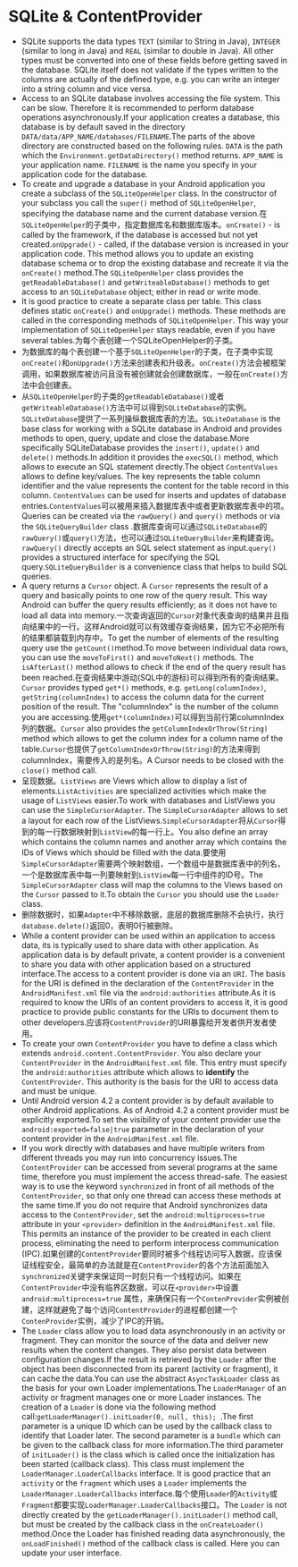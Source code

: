 SQLite & ContentProvider
========================
+ SQLite supports the data types ``TEXT`` (similar to String in Java), ``INTEGER`` (similar to long in Java) and ``REAL`` (similar to double in Java). All other types must be converted into one of these fields before getting saved in the database. SQLite itself does not validate if the types written to the columns are actually of the defined type, e.g. you can write an integer into a string column and vice versa.
+ Access to an SQLite database involves accessing the file system. This can be slow. Therefore it is recommended to perform database operations asynchronously.If your application creates a database, this database is by default saved in the directory ``DATA/data/APP_NAME/databases/FILENAME``.The parts of the above directory are constructed based on the following rules. ``DATA`` is the path which the ``Environment.getDataDirectory()`` method returns. ``APP_NAME`` is your application name. ``FILENAME`` is the name you specify in your application code for the database.
+ To create and upgrade a database in your Android application you create a subclass of the ``SQLiteOpenHelper`` class. In the constructor of your subclass you call the ``super()`` method of ``SQLiteOpenHelper``, specifying the database name and the current database version.在``SQLiteOpenHelper``的子类中，指定数据库名和数据库版本。``onCreate()`` - is called by the framework, if the database is accessed but not yet created.``onUpgrade()`` - called, if the database version is increased in your application code. This method allows you to update an existing database schema or to drop the existing database and recreate it via the ``onCreate()`` method.The ``SQLiteOpenHelper`` class provides the ``getReadableDatabase()`` and ``getWriteableDatabase()`` methods to get access to an ``SQLiteDatabase`` object; either in read or write mode.
+ It is good practice to create a separate class per table. This class defines static ``onCreate()`` and ``onUpgrade()`` methods. These methods are called in the corresponding methods of ``SQLiteOpenHelper``. This way your implementation of ``SQLiteOpenHelper`` stays readable, even if you have several tables.为每个表创建一个SQLiteOpenHelper的子类。
+ 为数据库的每个表创建一个基于``SQLiteOpenHelper``的子类，在子类中实现``onCreate()``和``onUpgrade()``方法来创建表和升级表。``onCreate()``方法会被框架调用，如果数据库被访问且没有被创建就会创建数据库，一般在``onCreate()``方法中会创建表。
+ 从``SQLiteOpenHelper``的子类的``getReadableDatabase()``或者``getWriteableDatabase()``方法中可以得到``SQLiteDatabase``的实例。``SQLiteDatabase``提供了一系列操纵数据库表的方法。``SQLiteDatabase`` is the base class for working with a SQLite database in Android and provides methods to open, query, update and close the database.More specifically SQLiteDatabase provides the ``insert()``, ``update()`` and ``delete()`` methods.In addition it provides the ``execSQL()`` method, which allows to execute an SQL statement directly.The object ``ContentValues`` allows to define key/values. The key represents the table column identifier and the value represents the content for the table record in this column. ``ContentValues`` can be used for inserts and updates of database entries.``ContentValues``可以被用来插入数据库表中或者更新数据库表中的项。Queries can be created via the ``rawQuery()`` and ``query()`` methods or via the ``SQLiteQueryBuilder`` class .数据库查询可以通过``SQLiteDatabase``的``rawQuery()``或``query()``方法，也可以通过``SQLiteQueryBuilder``来构建查询。``rawQuery()`` directly accepts an SQL select statement as input.``query()`` provides a structured interface for specifying the SQL query.``SQLiteQueryBuilder`` is a convenience class that helps to build SQL queries.
+ A query returns a ``Cursor`` object. A ``Cursor`` represents the result of a query and basically points to one row of the query result. This way Android can buffer the query results efficiently; as it does not have to load all data into memory.一次查询返回的``Cursor``对象代表查询的结果并且指向结果中的一行。这样Android就可以有效缓存查询结果，因为它不必把所有的结果都装载到内存中。To get the number of elements of the resulting query use the ``getCount()``method.To move between individual data rows, you can use the ``moveToFirst()`` and ``moveToNext()`` methods. The ``isAfterLast()`` method allows to check if the end of the query result has been reached.在查询结果中游动(SQL中的游标)可以得到所有的查询结果。``Cursor`` provides typed ``get*()`` methods, e.g. ``getLong(columnIndex)``, ``getString(columnIndex)`` to access the column data for the current position of the result. The "columnIndex" is the number of the column you are accessing.使用``get*(columnIndex)``可以得到当前行第columnIndex列的数据。``Cursor`` also provides the ``getColumnIndexOrThrow(String)`` method which allows to get the column index for a column name of the table.``Cursor``也提供了``getColumnIndexOrThrow(String)``的方法来得到columnIndex，需要传入的是列名。A Cursor needs to be closed with the ``close()`` method call.
+ 呈现数据。``ListViews`` are Views which allow to display a list of elements.``ListActivities`` are specialized activities which make the usage of ``ListViews`` easier.To work with databases and ListViews you can use the ``SimpleCursorAdapter``. The ``SimpleCursorAdapter`` allows to set a layout for each row of the ListViews.``SimpleCursorAdapter``将从``Cursor``得到的每一行数据映射到``ListView``的每一行上。You also define an array which contains the column names and another array which contains the IDs of Views which should be filled with the data.要使用``SimpleCursorAdapter``需要两个映射数组，一个数组中是数据库表中的列名，一个是数据库表中每一列要映射到``ListView``每一行中组件的ID号。The ``SimpleCursorAdapter`` class will map the columns to the Views based on the ``Cursor`` passed to it.To obtain the ``Cursor`` you should use the ``Loader`` class.
+ 删除数据时，如果``Adapter``中不移除数据，底层的数据库删除不会执行，执行``database.delete()``返回0，表明0行被删除。
+ While a content provider can be used within an application to access data, its is typically used to share data with other application. As application data is by default private, a content provider is a convenient to share you data with other application based on a structured interface.The access to a content provider is done via an ``URI``. The basis for the URI is defined in the declaration of the ``ContentProvider`` in the ``AndroidManifest.xml`` file via the ``android:authorities`` attribute.As it is required to know the URIs of an content providers to access it, it is good practice to provide public constants for the URIs to document them to other developers.应该将``ContentProvider``的URI暴露给开发者供开发者使用。
+ To create your own ``ContentProvider`` you have to define a class which extends ``android.content.ContentProvider``. You also declare your ``ContentProvider`` in the ``AndroidManifest.xml`` file. This entry must specify the ``android:authorities`` attribute which allows to **identify** the ``ContentProvider``. This authority is the basis for the URI to access data and must be unique.
+ Until Android version 4.2 a content provider is by default available to other Android applications. As of Android 4.2 a content provider must be explicitly exported.To set the visibility of your content provider use the ``android:exported=false|true`` parameter in the declaration of your content provider in the ``AndroidManifest.xml`` file.
+ If you work directly with databases and have multiple writers from different threads you may run into concurrency issues.The ``ContentProvider`` can be accessed from several programs at the same time, therefore you must implement the access thread-safe. The easiest way is to use the keyword ``synchronized`` in front of all methods of the ``ContentProvider``, so that only one thread can access these methods at the same time.If you do not require that Android synchronizes data access to the ``ContentProvider``, set the ``android:multiprocess=true`` attribute in your ``<provider>`` definition in the ``AndroidManifest.xml`` file. This permits an instance of the provider to be created in each client process, eliminating the need to perform interprocess communication (IPC).如果创建的``ContentProvider``要同时被多个线程访问写入数据，应该保证线程安全，最简单的办法就是在``ContentProvider``的各个方法前面加入``synchronized``关键字来保证同一时刻只有一个线程访问。如果在``ContentProvider``中没有临界区数据，可以在``<provider>``中设置``android:multiprocess=true`` 属性，来确保只有一个``ContenProvider``实例被创建，这样就避免了每个访问``ContentProvider``的进程都创建一个``ContenProvider``实例，减少了IPC的开销。
+ The ``Loader`` class allow you to load data asynchronously in an activity or fragment. They can monitor the source of the data and deliver new results when the content changes. They also persist data between configuration changes.If the result is retrieved by the ``Loader`` after the object has been disconnected from its parent (activity or fragment), it can cache the data.You can use the abstract ``AsyncTaskLoader`` class as the basis for your own Loader implementations.The ``LoaderManager`` of an activity or fragment manages one or more Loader instances. The creation of a ``Loader`` is done via the following method call:``getLoaderManager().initLoader(0, null, this); ``.The first parameter is a unique ID which can be used by the callback class to identify that Loader later. The second parameter is a ``bundle`` which can be given to the callback class for more information.The third parameter of ``initLoader()`` is the class which is called once the initialization has been started (callback class). This class must implement the ``LoaderManager.LoaderCallbacks`` interface. It is good practice that an ``activity`` or the ``fragment`` which uses a ``Loader`` implements the ``LoaderManager.LoaderCallbacks`` interface.每个使用``Loader``的``Activity``或``Fragment``都要实现``LoaderManager.LoaderCallbacks``接口。The ``Loader`` is not directly created by the ``getLoaderManager().initLoader()`` method call, but must be created by the callback class in the ``onCreateLoader()`` method.Once the Loader has finished reading data asynchronously, the ``onLoadFinished()`` method of the callback class is called. Here you can update your user interface.